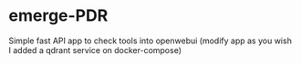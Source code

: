 # emerge-PDR
Simple fast API app to check tools into openwebui (modify app as you wish I added a qdrant service on docker-compose) 
